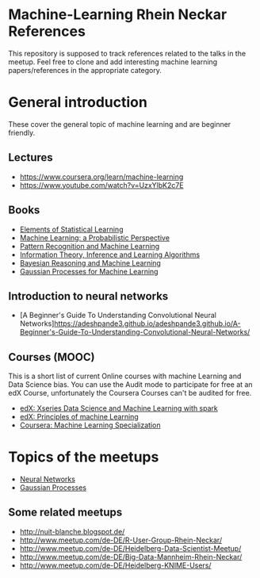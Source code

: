 # Machine-Learning Rhein Neckar References

This repository is supposed to track references related to the talks in the meetup. Feel free to clone and add interesting machine learning papers/references in the appropriate category.

# General introduction

These cover the general topic of machine learning and are beginner friendly.

## Lectures

- https://www.coursera.org/learn/machine-learning
- https://www.youtube.com/watch?v=UzxYlbK2c7E

## Books

- [Elements of Statistical Learning](http://statweb.stanford.edu/~tibs/ElemStatLearn/)
- [Machine Learning: a Probabilistic Perspective](https://www.cs.ubc.ca/~murphyk/MLbook/)
- [Pattern Recognition and Machine Learning](https://www.springer.com/de/book/9780387310732)
- [Information Theory, Inference and Learning Algorithms](http://www.inference.phy.cam.ac.uk/mackay/itila/)
- [Bayesian Reasoning and Machine Learning](http://web4.cs.ucl.ac.uk/staff/D.Barber/pmwiki/pmwiki.php?n=Brml.HomePage)
- [Gaussian Processes for Machine Learning](http://www.gaussianprocess.org/gpml/)

## Introduction to neural networks

- [A Beginner's Guide To Understanding Convolutional Neural Networks]https://adeshpande3.github.io/adeshpande3.github.io/A-Beginner's-Guide-To-Understanding-Convolutional-Neural-Networks/

## Courses (MOOC)
This is a short list of current Online courses with machine Learning and Data Science bias.
You can use the Audit mode to participate for free at an edX Course, unfortunately the Coursera Courses can't be audited for free.

- [edX: Xseries Data Science and Machine Learning with spark](https://www.edx.org/xseries/data-science-engineering-apache-spark)
- [edX: Principles of machine Learning]( https://www.edx.org/course/principles-machine-learning-microsoft-dat203-2x)
- [Coursera: Machine Learning Specialization](https://www.coursera.org/specializations/machine-learning)

# Topics of the meetups
- [Neural Networks](NeuralNetworks.md)
- [Gaussian Processes](GaussianProcesses.md)

## Some related meetups

- http://nuit-blanche.blogspot.de/
- http://www.meetup.com/de-DE/R-User-Group-Rhein-Neckar/
- http://www.meetup.com/de-DE/Heidelberg-Data-Scientist-Meetup/
- http://www.meetup.com/de-DE/Big-Data-Mannheim-Rhein-Neckar/
- http://www.meetup.com/de-DE/Heidelberg-KNIME-Users/
